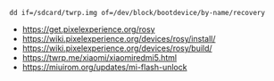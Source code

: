 ```
dd if=/sdcard/twrp.img of=/dev/block/bootdevice/by-name/recovery
```
- https://get.pixelexperience.org/rosy
- https://wiki.pixelexperience.org/devices/rosy/install/
- https://wiki.pixelexperience.org/devices/rosy/build/
- https://twrp.me/xiaomi/xiaomiredmi5.html
- https://miuirom.org/updates/mi-flash-unlock
